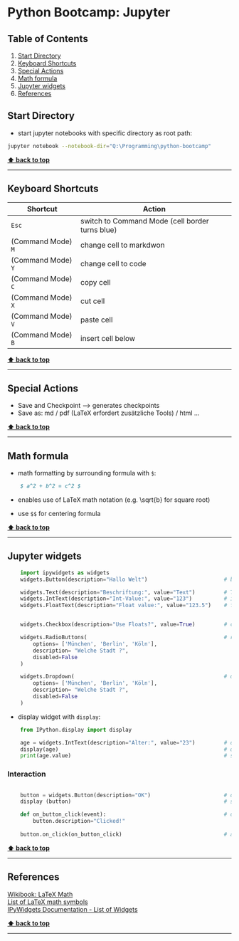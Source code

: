 # Python Bootcamp: Jupyter

<!-- omit in toc -->
## Table of Contents

1. [Start Directory](#start-directory)
2. [Keyboard Shortcuts](#keyboard-shortcuts)
3. [Special Actions](#special-actions)
4. [Math formula](#math-formula)
5. [Jupyter widgets](#jupyter-widgets)
6. [References](#references)

## Start Directory

* start jupyter notebooks with specific directory as root path:

``` bash
jupyter notebook --notebook-dir="Q:\Programming\python-bootcamp"
```

**[⬆ back to top](#table-of-contents)**
___

## Keyboard Shortcuts

| Shortcut           | Action                                          |
| ------------------ | ----------------------------------------------- |
| `Esc`              | switch to Command Mode (cell border turns blue) |
| (Command Mode) `M` | change cell to markdwon                         |
| (Command Mode) `Y` | change cell to code                             |
| (Command Mode) `C` | copy cell                                       |
| (Command Mode) `X` | cut cell                                        |
| (Command Mode) `V` | paste cell                                      |
| (Command Mode) `B` | insert cell below                               |

**[⬆ back to top](#table-of-contents)**
___

## Special Actions

* Save and Checkpoint --> generates checkpoints
* Save as: md / pdf (LaTeX erfordert zusätzliche Tools) / html ...

**[⬆ back to top](#table-of-contents)**
___

## Math formula

* math formatting by surrounding formula with `$`:

``` md
    $ a^2 + b^2 = c^2 $ 
```

* enables use of LaTeX math notation (e.g. \sqrt{b} for square root)

* use `$$` for centering formula

**[⬆ back to top](#table-of-contents)**
___

## Jupyter widgets

``` python
    import ipywidgets as widgets
    widgets.Button(description="Hallo Welt")                        # button with "Hallo Welt" Label

    widgets.Text(description="Beschriftung:", value="Text")         # Text input with placeholder: Text
    widgets.IntText(description="Int-Value:", value="123")          # integer Input field
    widgets.FloatText(description="Float value:", value="123.5")    # float Input field


    widgets.Checkbox(description="Use Floats?", value=True)         # checkbox (pre-selected)

    widgets.RadioButtons(                                           # radio buttons
        options= ['München', 'Berlin', 'Köln'],
        description= "Welche Stadt ?",
        disabled=False
    )

    widgets.Dropdown(                                               # drop down
        options= ['München', 'Berlin', 'Köln'],
        description= "Welche Stadt ?",
        disabled=False
    )
```

* display widget with `display`:

``` python
    from IPython.display import display

    age = widgets.IntText(description="Alter:", value="23")         # define widget ans save it to variable
    display(age)                                                    # display widget
    print(age.value)                                                # show current value
```

### Interaction

``` python

    button = widgets.Button(description="OK")                       # define button
    display (button)                                                # show button

    def on_button_click(event):                                     # define event handler function
        button.description="Clicked!"
    
    button.on_click(on_button_click)                                # assign event-handler function

```

**[⬆ back to top](#table-of-contents)**
___

## References

[Wikibook: LaTeX Math](https://en.wikibooks.org/wiki/LaTeX/Mathematics)  
[List of LaTeX math symbols](http://oeis.org/wiki/List_of_LaTeX_mathematical_symbols)  
[IPyWidgets Documentation - List of Widgets](https://ipywidgets.readthedocs.io/en/stable/examples/Widget%20List.html#Complete-list)

**[⬆ back to top](#table-of-contents)**
___
